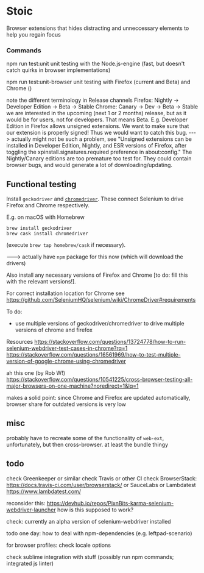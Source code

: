 # Stoic
Browser extensions that hides distracting and unneccessary elements to help you regain focus

### Commands
npm run test:unit
unit testing with the Node.js-engine (fast, but doesn't catch quirks in browser implementations)

npm run test:unit-browser
unit testing with Firefox (current and Beta) and Chrome ()

note the different terminology in Release channels
Firefox: Nightly -> Developer Edition -> Beta -> Stable
Chrome: Canary -> Dev -> Beta -> Stable
we are interested in the upcoming (next 1 or 2 months) release, but as it would be for users, not for developers. That means Beta. E.g. Developer Edition in Firefox allows unsigned extensions. We want to make sure that our extension is properly signed! Thus we would want to catch this bug.
    ---> actually might not be such a problem, see
    "Unsigned extensions can be installed in Developer Edition, Nightly, and ESR versions of Firefox, after toggling the xpinstall.signatures.required preference in about:config."
The Nightly/Canary editions are too premature too test for. They could contain browser bugs, and would generate a lot of downloading/updating.


## Functional testing
Install `geckodriver` and [`chromedriver`](https://github.com/SeleniumHQ/selenium/wiki/ChromeDriver). These connect Selenium to drive Firefox and Chrome respectively.

E.g. on macOS with Homebrew

    brew install geckodriver
    brew cask install chromedriver

(execute `brew tap homebrew/cask` if necessary).

---> actually have `npm` package for this now (which will download the drivers)

Also install any necessary versions of Firefox and Chrome [to do: fill this with the relevant versions!].

For correct installation location for Chrome see https://github.com/SeleniumHQ/selenium/wiki/ChromeDriver#requirements

To do: 
- use multiple versions of geckodriver/chromedriver to drive multiple versions of chrome and firefox

Resources
https://stackoverflow.com/questions/13724778/how-to-run-selenium-webdriver-test-cases-in-chrome?rq=1
https://stackoverflow.com/questions/16561969/how-to-test-multiple-version-of-google-chrome-using-chromedriver

ah this one (by Rob W!)
https://stackoverflow.com/questions/10541225/cross-browser-testing-all-major-browsers-on-one-machine?noredirect=1&lq=1

makes a solid point: since Chrome and Firefox are updated automatically, browser share for outdated versions is very low

## misc
probably have to recreate some of the functionality of `web-ext`, unfortunately, but then cross-browser.
at least the bundle thingy

## todo
check Greenkeeper or similar
check Travis or other CI
check BrowserStack: https://docs.travis-ci.com/user/browserstack/ or SauceLabs or Lambdatest https://www.lambdatest.com/

reconsider this: https://devhub.io/repos/PixnBits-karma-selenium-webdriver-launcher
how is this supposed to work?

check: currently an alpha version of selenium-webdriver installed

todo one day: how to deal with npm-dependencies (e.g. leftpad-scenario)

for browser profiles: check locale options

check sublime integration with stuff (possibly run npm commands; integrated js linter)